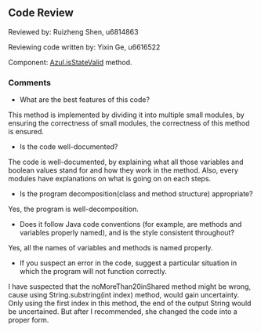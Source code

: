 ## Code Review

Reviewed by: Ruizheng Shen, u6814863

Reviewing code written by: Yixin Ge, u6616522

Component: [Azul.isStateValid](https://gitlab.cecs.anu.edu.au/u7205634/comp1110-ass2-tue12k/-/blob/master/src/comp1110/ass2/Azul.java#L1147) method.

### Comments 

 - What are the best features of this code?
<p>
   This method is implemented by dividing it into multiple small modules, by ensuring the correctness of small modules, the correctness of this method is ensured.
</p>

 - Is the code well-documented?
<p>
   The code is well-documented, by explaining what all those variables and boolean values stand for and how they work in the method.
Also, every modules have explanations on what is going on on each steps.
</p>

 - Is the program decomposition(class and method structure) appropriate?
<p>
   Yes, the program is well-decomposition. 
</p>

 - Does it follow Java code conventions (for example, are methods and variables properly named), and is the style consistent throughout?
<p>
   Yes, all the names of variables and methods is named properly.
</p>

 - If you suspect an error in the code, suggest a particular situation in which the program will not function correctly.
<p>
   I have suspected that the noMoreThan20inShared method might be wrong, cause using String.substring(int index) method, would gain uncertainty.
Only using the first index in this method, the end of the output String would be uncertained. But after I recommended, she changed the code into a proper form.
</p>